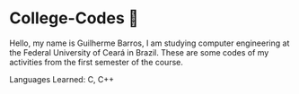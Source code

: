 # College-Codes 💼
Hello, my name is Guilherme Barros, I am studying computer engineering at the Federal University of Ceará in Brazil. These are some codes of my activities from the first semester of the course.

Languages Learned: C, C++


